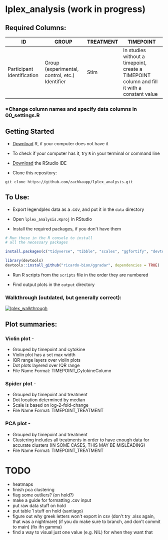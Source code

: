 # lplex_analysis (work in progress)

## Required Columns:

| ID                         | GROUP                                          | TREATMENT | TIMEPOINT                                                                                   |
|---------------|---------------|---------------|---------------------------|
| Participant Identification | Group (experimental, control, etc.) Identifier | Stim      | In studies without a timepoint, create a TIMEPOINT column and fill it with a constant value |

### \*Change column names and specify data columns in 00_settings.R

## Getting Started

-   [Download](https://cran.r-project.org/) R, if your computer does not have it

-   To check if your computer has it, try `R` in your terminal or command line

-   [Download](https://www.rstudio.com/products/rstudio/download/) the RStudio IDE

- Clone this repository:
```
git clone https://github.com/zachkaupp/lplex_analysis.git
```

## To Use:

-   Export legendplex data as a .csv, and put it in the `data` directory

-   Open `lplex_analysis.Rproj` in RStudio

-   Install the required packages, if you don't have them

``` r
# Run these in the R console to install
# all the necessary packages

install.packages(c("tidyverse", "tibble", "scales", "ggfortify", "devtools", "cluster", "crayon", "glue"))

library(devtools)
devtools::install_github("ricardo-bion/ggradar", dependencies = TRUE)
```

-   Run R scripts from the `scripts` file in the order they are numbered

-   Find output plots in the `output` directory

### Walkthrough (outdated, but generally correct):

[![lplex_walkthrough](http://img.youtube.com/vi/Aqx3z4Fg1aw/0.jpg)](http://www.youtube.com/watch?v=Aqx3z4Fg1aw)

## Plot summaries:

### Violin plot -

-   Grouped by timepoint and cytokine
-   Violin plot has a set max width
-   IQR range layers over violin plots
-   Dot plots layered over IQR range
-   File Name Format: TIMEPOINT_CytokineColumn

### Spider plot -

-   Grouped by timepoint and treatment
-   Dot location determined by median
-   Scale is based on log-2-fold-change
-   File Name Format: TIMEPOINT_TREATMENT

### PCA plot -

-   Grouped by timepoint and treatment
-   Clustering includes all treatments in order to have enough data for accurate clusters (IN SOME CASES, THIS MAY BE MISLEADING)
-   File Name Format: TIMEPOINT_TREATMENT

# TODO

-   heatmaps
-   finish pca clustering
-   flag some outliers? (on hold?)
-   make a guide for formatting .csv input
-   put raw data stuff on hold
-   put table 1 stuff on hold (santiago)
-   figure out why greek letters won't export in csv (don't try .xlsx again, that was a nightmare) (if you do make sure to branch, and don't commit to main) (fix ifn gamma)
-   find a way to visual just one value (e.g. NIL) for when they want that
